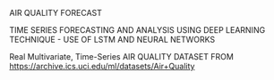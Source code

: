 AIR QUALITY FORECAST

TIME SERIES FORECASTING AND ANALYSIS USING DEEP LEARNING TECHNIQUE - USE OF LSTM AND NEURAL NETWORKS

Real Multivariate, Time-Series AIR QUALITY DATASET FROM https://archive.ics.uci.edu/ml/datasets/Air+Quality

